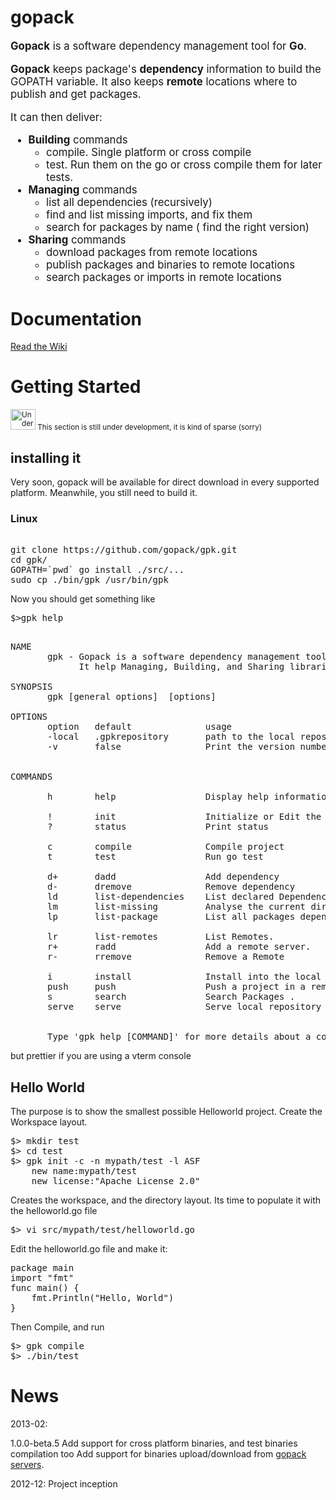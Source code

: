 # gopack


<big>**Gopack** is a software dependency management tool for **Go**.

**Gopack** keeps package's **dependency** information to build the GOPATH variable. It also keeps **remote** locations where to publish and get packages.

It can then deliver:

* **Building** commands
    * compile. Single platform or cross compile
    * test. Run them on the go or cross compile them for later tests.
* **Managing** commands
    * list all dependencies (recursively)
    * find and list missing imports, and fix them
    * search for packages by name ( find the right version)
* **Sharing** commands
    * download packages from remote locations
    * publish packages and binaries to remote locations
    * search packages or imports in remote locations

</big>

# Documentation

[Read the Wiki](http://github.com/gopack/gpk/wiki)

# Getting Started


<small>
<img alt="Under construction" src="http://upload.wikimedia.org/wikipedia/commons/thumb/5/54/Under_construction_icon-green.svg/200px-Under_construction_icon-green.svg.png" height="33" width="40"/>
This section is still under development, it is kind of sparse (sorry)
</small>


installing it
-----------------

Very soon, gopack will be available for direct download in every supported platform. Meanwhile, you still need to build it.

### Linux


<pre> 
git clone https://github.com/gopack/gpk.git
cd gpk/
GOPATH=`pwd` go install ./src/...
sudo cp ./bin/gpk /usr/bin/gpk
</pre>

Now you should get something like
<pre>$>gpk help</pre>

<pre>

NAME
       gpk - Gopack is a software dependency management tool for Golang.
             It help Managing, Building, and Sharing libraries in Go.

SYNOPSIS
       gpk [general options] <command> [options]  

OPTIONS
       option   default              usage
       -local   .gpkrepository       path to the local repository to be used by default.
       -v       false                Print the version number.


COMMANDS

       h        help                 Display help information about commands

       !        init                 Initialize or Edit the current project
       ?        status               Print status

       c        compile              Compile project
       t        test                 Run go test

       d+       dadd                 Add dependency
       d-       dremove              Remove dependency
       ld       list-dependencies    List declared Dependencies.
       lm       list-missing         Analyse the current directory and report or fix missing dependencies
       lp       list-package         List all packages dependencies (recursive)

       lr       list-remotes         List Remotes.
       r+       radd                 Add a remote server.
       r-       rremove              Remove a Remote

       i        install              Install into the local repository
       push     push                 Push a project in a remote repository
       s        search               Search Packages .
       serve    serve                Serve local repository as an http server


       Type 'gpk help [COMMAND]' for more details about a command.
</pre>
 but prettier if you are using a vterm console


Hello World
---------------

The purpose is to show the smallest possible Helloworld project.
Create the Workspace layout.
<pre>
$> mkdir test
$> cd test
$> gpk init -c -n mypath/test -l ASF
    new name:mypath/test
    new license:"Apache License 2.0"
</pre>
Creates the workspace, and the directory layout. Its time to populate it with the helloworld.go file
<pre>
$> vi src/mypath/test/helloworld.go
</pre>
Edit the helloworld.go file and make it:
<pre>
package main
import "fmt"
func main() {
    fmt.Println("Hello, World")
}
</pre>

Then Compile, and run
<pre>
$> gpk compile
$> ./bin/test
</pre>


# News

2013-02: 

1.0.0-beta.5
   Add support for cross platform binaries, and test binaries compilation too
   Add support for binaries upload/download from [gopack servers](wiki/Setting-a-gopack-LAN-server).

2012-12: Project inception

